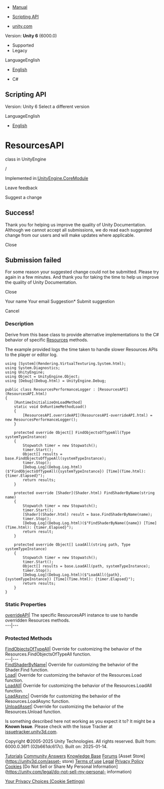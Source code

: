 [ ]()

  * [Manual](../Manual/index.html)
  * [Scripting API](../ScriptReference/index.html)

  * [unity.com](https://unity.com/)

Version: **Unity 6** (6000.0)

  * Supported
  * Legacy

LanguageEnglish

  * [English]()

  * C#

[ ](https://docs.unity3d.com)

## Scripting API

Version: Unity 6 Select a different version

LanguageEnglish

  * [English]()

# ResourcesAPI

class in UnityEngine

/

Implemented in:[UnityEngine.CoreModule](UnityEngine.CoreModule.html)

Leave feedback

Suggest a change

## Success!

Thank you for helping us improve the quality of Unity Documentation. Although
we cannot accept all submissions, we do read each suggested change from our
users and will make updates where applicable.

Close

## Submission failed

For some reason your suggested change could not be submitted. Please <a>try
again</a> in a few minutes. And thank you for taking the time to help us
improve the quality of Unity Documentation.

Close

Your name Your email Suggestion* Submit suggestion

Cancel

[ ]()

### Description

Derive from this base class to provide alternative implementations to the C#
behavior of specific [Resources](Resources.html) methods.

The example provided logs the time taken to handle slower Resources APIs to
the player or editor log.

    
    
    using [System](Rendering.VirtualTexturing.System.html);
    using System.Diagnostics;
    using UnityEngine;
    using Object = UnityEngine.Object;
    using [Debug](Debug.html) = UnityEngine.Debug;  
      
    public class ResourcesPerformanceLogger : [ResourcesAPI](ResourcesAPI.html)
    {
        [RuntimeInitializeOnLoadMethod]
        static void OnRuntimeMethodLoad()
        {
            [ResourcesAPI.overrideAPI](ResourcesAPI-overrideAPI.html) = new ResourcesPerformanceLogger();
        }  
      
        protected override Object[] FindObjectsOfTypeAll(Type systemTypeInstance)
        {
            Stopwatch timer = new Stopwatch();
            timer.Start();
            Object[] results = base.FindObjectsOfTypeAll(systemTypeInstance);
            timer.Stop();
            [Debug.Log](Debug.Log.html)($"FindObjectsOfTypeAll({systemTypeInstance}) [Time](Time.html): {timer.Elapsed}");
            return results;
        }  
      
        protected override [Shader](Shader.html) FindShaderByName(string name)
        {
            Stopwatch timer = new Stopwatch();
            timer.Start();
            [Shader](Shader.html) result = base.FindShaderByName(name);
            timer.Stop();
            [Debug.Log](Debug.Log.html)($"FindShaderByName({name}) [Time](Time.html): {timer.Elapsed}");
            return result;
        }  
      
        protected override Object[] LoadAll(string path, Type systemTypeInstance)
        {
            Stopwatch timer = new Stopwatch();
            timer.Start();
            Object[] results = base.LoadAll(path, systemTypeInstance);
            timer.Stop();
            [Debug.Log](Debug.Log.html)($"LoadAll({path}, {systemTypeInstance}) [Time](Time.html): {timer.Elapsed}");
            return results;
        }
    }
    

### Static Properties

[overrideAPI](ResourcesAPI-overrideAPI.html)| The specific ResourcesAPI
instance to use to handle overridden Resources methods.  
---|---  
  
### Protected Methods

[FindObjectsOfTypeAll](ResourcesAPI.FindObjectsOfTypeAll.html)| Override for
customizing the behavior of the Resources.FindObjectsOfTypeAll function.  
---|---  
[FindShaderByName](ResourcesAPI.FindShaderByName.html)| Override for
customizing the behavior of the Shader.Find function.  
[Load](ResourcesAPI.Load.html)| Override for customizing the behavior of the
Resources.Load function.  
[LoadAll](ResourcesAPI.LoadAll.html)| Override for customizing the behavior of
the Resources.LoadAll function.  
[LoadAsync](ResourcesAPI.LoadAsync.html)| Override for customizing the
behavior of the Resources.LoadAsync function.  
[UnloadAsset](ResourcesAPI.UnloadAsset.html)| Override for customizing the
behavior of the Resources.Unload function.  
  
Is something described here not working as you expect it to? It might be a
**Known Issue**. Please check with the Issue Tracker at
[issuetracker.unity3d.com](https://issuetracker.unity3d.com).

Copyright ©2005-2025 Unity Technologies. All rights reserved. Built from:
6000.0.36f1 (02b661dc617c). Built on: 2025-01-14.

[Tutorials](https://unity3d.com/learn) [Community
Answers](https://answers.unity3d.com) [Knowledge
Base](https://support.unity3d.com/hc/en-us)
[Forums](https://forum.unity3d.com) [Asset Store](https://unity3d.com/asset-
store) [Terms of use](https://docs.unity3d.com/Manual/TermsOfUse.html)
[Legal](https://unity.com/legal) [Privacy
Policy](https://unity.com/legal/privacy-policy)
[Cookies](https://unity.com/legal/cookie-policy) [Do Not Sell or Share My
Personal Information](https://unity.com/legal/do-not-sell-my-personal-
information)

[Your Privacy Choices (Cookie Settings)](javascript:void\(0\);)


